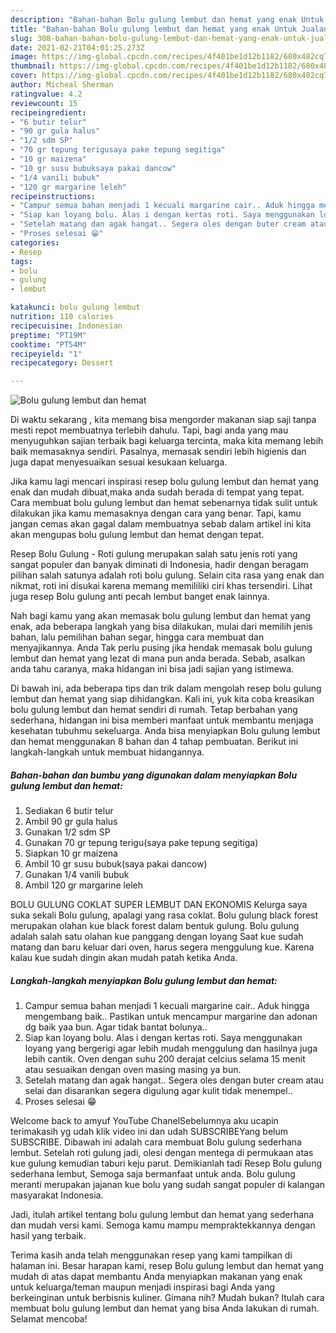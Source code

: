 ```yaml
---
description: "Bahan-bahan Bolu gulung lembut dan hemat yang enak Untuk Jualan"
title: "Bahan-bahan Bolu gulung lembut dan hemat yang enak Untuk Jualan"
slug: 308-bahan-bahan-bolu-gulung-lembut-dan-hemat-yang-enak-untuk-jualan
date: 2021-02-21T04:01:25.273Z
image: https://img-global.cpcdn.com/recipes/4f401be1d12b1182/680x482cq70/bolu-gulung-lembut-dan-hemat-foto-resep-utama.jpg
thumbnail: https://img-global.cpcdn.com/recipes/4f401be1d12b1182/680x482cq70/bolu-gulung-lembut-dan-hemat-foto-resep-utama.jpg
cover: https://img-global.cpcdn.com/recipes/4f401be1d12b1182/680x482cq70/bolu-gulung-lembut-dan-hemat-foto-resep-utama.jpg
author: Micheal Sherman
ratingvalue: 4.2
reviewcount: 15
recipeingredient:
- "6 butir telur"
- "90 gr gula halus"
- "1/2 sdm SP"
- "70 gr tepung terigusaya pake tepung segitiga"
- "10 gr maizena"
- "10 gr susu bubuksaya pakai dancow"
- "1/4 vanili bubuk"
- "120 gr margarine leleh"
recipeinstructions:
- "Campur semua bahan menjadi 1 kecuali margarine cair.. Aduk hingga mengembang baik.. Pastikan untuk mencampur margarine dan adonan dg baik yaa bun. Agar tidak bantat bolunya.."
- "Siap kan loyang bolu. Alas i dengan kertas roti. Saya menggunakan loyang yang bergerigi agar lebih mudah menggulung dan hasilnya juga lebih cantik. Oven dengan suhu 200 derajat celcius selama 15 menit atau sesuaikan dengan oven masing masing ya bun."
- "Setelah matang dan agak hangat.. Segera oles dengan buter cream atau selai dan disarankan segera digulung agar kulit tidak menempel.."
- "Proses selesai 😁"
categories:
- Resep
tags:
- bolu
- gulung
- lembut

katakunci: bolu gulung lembut 
nutrition: 110 calories
recipecuisine: Indonesian
preptime: "PT19M"
cooktime: "PT54M"
recipeyield: "1"
recipecategory: Dessert

---
```



![Bolu gulung lembut dan hemat](https://img-global.cpcdn.com/recipes/4f401be1d12b1182/680x482cq70/bolu-gulung-lembut-dan-hemat-foto-resep-utama.jpg)

Di waktu  sekarang , kita memang bisa mengorder makanan siap saji tanpa mesti repot membuatnya terlebih dahulu. Tapi, bagi anda yang mau menyuguhkan sajian terbaik bagi keluarga tercinta, maka kita memang lebih baik memasaknya sendiri. Pasalnya, memasak sendiri lebih higienis dan juga dapat menyesuaikan sesuai kesukaan keluarga.

Jika kamu lagi mencari inspirasi resep bolu gulung lembut dan hemat yang enak dan mudah dibuat,maka anda sudah berada di tempat yang tepat. Cara membuat bolu gulung lembut dan hemat  sebenarnya tidak sulit untuk dilakukan jika kamu memasaknya dengan cara yang benar. Tapi, kamu jangan cemas akan gagal dalam membuatnya 
sebab dalam artikel ini kita akan mengupas bolu gulung lembut dan hemat dengan tepat.  

Resep Bolu Gulung - Roti gulung merupakan salah satu jenis roti yang sangat populer dan banyak diminati di Indonesia, hadir dengan beragam pilihan salah satunya adalah roti bolu gulung. Selain cita rasa yang enak dan nikmat, roti ini disukai karena memang memililiki ciri khas tersendiri. Lihat juga resep Bolu gulung anti pecah lembut banget enak lainnya.

Nah bagi kamu yang akan memasak bolu gulung lembut dan hemat yang enak, ada beberapa langkah yang bisa dilakukan, mulai dari memilih jenis bahan, lalu pemilihan bahan segar, hingga cara membuat dan menyajikannya. Anda Tak perlu pusing jika hendak memasak bolu gulung lembut dan hemat yang lezat di mana pun anda berada. Sebab, asalkan anda  tahu caranya, maka hidangan ini bisa jadi sajian yang istimewa.

Di bawah ini, ada beberapa tips dan trik dalam mengolah resep bolu gulung lembut dan hemat yang siap dihidangkan. Kali ini, yuk kita coba kreasikan bolu gulung lembut dan hemat sendiri di rumah. Tetap berbahan yang sederhana, hidangan ini bisa memberi manfaat untuk membantu menjaga kesehatan tubuhmu sekeluarga. Anda bisa menyiapkan Bolu gulung lembut dan hemat menggunakan 8 bahan dan 4 tahap pembuatan. Berikut ini langkah-langkah untuk membuat hidangannya.

<!--inarticleads1-->

##### Bahan-bahan dan bumbu yang digunakan dalam menyiapkan Bolu gulung lembut dan hemat:

1. Sediakan 6 butir telur
1. Ambil 90 gr gula halus
1. Gunakan 1/2 sdm SP
1. Gunakan 70 gr tepung terigu(saya pake tepung segitiga)
1. Siapkan 10 gr maizena
1. Ambil 10 gr susu bubuk(saya pakai dancow)
1. Gunakan 1/4 vanili bubuk
1. Ambil 120 gr margarine leleh


BOLU GULUNG COKLAT SUPER LEMBUT DAN EKONOMIS Kelurga saya suka sekali Bolu gulung, apalagi yang rasa coklat. Bolu gulung black forest merupakan olahan kue black forest dalam bentuk gulung. Bolu gulung adalah salah satu olahan kue panggang dengan loyang Saat kue sudah matang dan baru keluar dari oven, harus segera menggulung kue. Karena kalau kue sudah dingin akan mudah patah ketika Anda. 

<!--inarticleads2-->

##### Langkah-langkah menyiapkan Bolu gulung lembut dan hemat:

1. Campur semua bahan menjadi 1 kecuali margarine cair.. Aduk hingga mengembang baik.. Pastikan untuk mencampur margarine dan adonan dg baik yaa bun. Agar tidak bantat bolunya..
1. Siap kan loyang bolu. Alas i dengan kertas roti. Saya menggunakan loyang yang bergerigi agar lebih mudah menggulung dan hasilnya juga lebih cantik. Oven dengan suhu 200 derajat celcius selama 15 menit atau sesuaikan dengan oven masing masing ya bun.
1. Setelah matang dan agak hangat.. Segera oles dengan buter cream atau selai dan disarankan segera digulung agar kulit tidak menempel..
1. Proses selesai 😁


Welcome back to amyuf YouTube ChanelSebelumnya aku ucapin terimakasih yg udah klik video ini dan udah SUBSCRIBEYang belum SUBSCRIBE. Dibawah ini adalah cara membuat Bolu gulung sederhana lembut. Setelah roti gulung jadi, olesi dengan mentega di permukaan atas kue gulung kemudian taburi keju parut. Demikianlah tadi Resep Bolu gulung sederhana lembut, Semoga saja bermanfaat untuk anda. Bolu gulung meranti merupakan jajanan kue bolu yang sudah sangat populer di kalangan masyarakat Indonesia. 

Jadi, itulah artikel tentang  bolu gulung lembut dan hemat  yang sederhana dan mudah versi kami. Semoga kamu mampu mempraktekkannya dengan hasil yang terbaik. 

Terima kasih anda telah menggunakan resep yang kami tampilkan di halaman ini. Besar harapan kami, resep  Bolu gulung lembut dan hemat yang mudah di atas dapat membantu Anda menyiapkan makanan yang enak untuk keluarga/teman maupun menjadi inspirasi bagi Anda yang berkeinginan untuk berbisnis kuliner. Gimana nih? Mudah bukan? Itulah cara membuat bolu gulung lembut dan hemat yang bisa Anda lakukan di rumah. Selamat mencoba!

